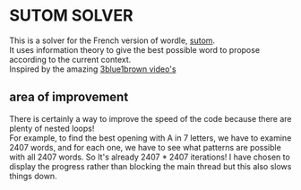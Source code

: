 # SUTOM SOLVER

This is a solver for the French version of wordle, [sutom](https://sutom.nocle.fr/#).  
It uses information theory to give the best possible word to propose according to the current context.  
Inspired by the amazing [3blue1brown video's](https://www.youtube.com/watch?v=v68zYyaEmEA&t=47s)

## area of improvement
There is certainly a way to improve the speed of the code because there are plenty of nested loops!  
For example, to find the best opening with A in 7 letters, we have to examine 2407 words, and for each one, we have to see what patterns are possible with all 2407 words. So It's already 2407 * 2407 iterations! 
I have chosen to display the progress rather than blocking the main thread but this also slows things down.

